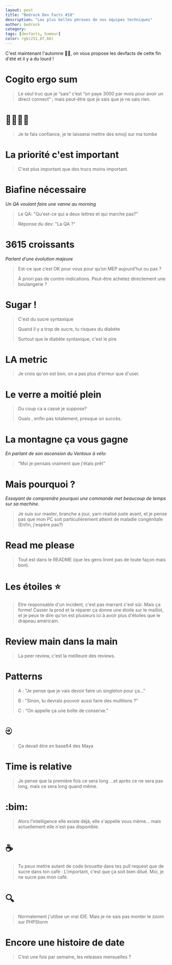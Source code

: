```yaml
---
layout: post
title: "Bedrock Dev Facts #18"
description: "Les plus belles phrases de nos équipes techniques"
author: bedrock 
category: 
tags: [devfacts, humour]
color: rgb(251,87,66)
---
```


C'est maintenant l'automne 🍁🎃, on vous propose les devfacts de cette fin d'été et il y a du lourd !

# Cogito ergo sum

> Le seul truc que je “sais” c’est “on paye 3000 par mois pour avoir un direct connect” ; mais peut-être que je sais que je ne sais rien.

# 👋🔥🙊🎉

> Je te fais confiance, je te laisserai mettre des emoji sur ma tombe

# La priorité c'est important

> C'est plus important que des trucs moins important.


# Biafine nécessaire

_Un QA voulant faire une vanne au morning_
> Le QA: "Qu'est-ce qui a deux lettres et qui marche pas?"
> 
> Réponse du dev: "La QA ?"

# 3615 croissants

_Parlant d’une évolution majeure_
> Est-ce que c’est OK pour vous pour qu’on MEP aujourd’hui ou pas ?
> 
> À priori pas de contre-indications. Peut-être achetez directement une boulangerie ?

# Sugar ! 

> C'est du sucre syntaxique
>
> Quand il y a trop de sucre, tu risques du diabète
> 
> Surtout que le diabète syntaxique, c'est le pire


# LA metric 

> Je crois qu'on est bon, on a pas plus d'erreur que d'user.

# Le verre a moitié plein

> Du coup ca a cassé je suppose?
>
> Ouais , enfin pas totalement, presque un succès.

# La montagne ça vous gagne

_En parlant de son ascension du Ventoux à vélo:_

> "Moi je pensais vraiment que j'étais prêt"

# Mais pourquoi ?

_Essayant de comprendre pourquoi une commande met beaucoup de temps sur sa machine._

> Je suis sur master, branche a jour, yarn réalisé juste avant, et je pense pas que mon PC soit particulièrement atteint de maladie congénitale
(Enfin, j'espère pas?)

# Read me please

> Tout est dans le README (que les gens liront pas de toute façon mais bon).

# Les étoiles ⭐️

> Etre responsable d'un incident, c'est pas marrant c'est sûr. 
> Mais ça forme! 
> Casser la prod et la réparer ça donne une étoile sur le maillot, et je peux te dire qu'on est plusieurs ici à avoir plus d'étoiles que le drapeau américain.

# Review main dans la main

> La peer review, c'est la meilleure des reviews.

# Patterns

> A : "Je pense que je vais devoir faire un singleton pour ça..."
> 
> B : "Sinon, tu devrais pouvoir aussi faire des multitons ?"
> 
> C : "On appelle ça une boîte de conserve."

# ම

> Ça devait être en base64 des Maya

# Time is relative

> Je pense que la première fois ce sera long ...et après ce ne sera pas long, mais ce sera long quand même.

# :bim:

> Alors l'intelligence elle existe déjà, elle s'appelle vous même... mais actuellement elle n'est pas disponible.

# ☕️

> Tu peux mettre autant de code brouette dans tes pull request que de sucre dans ton café : L'important, c'est que ça soit bien dilué. 
> Moi, je ne sucre pas mon café.

# 🔍

> Normalement j'utilise un vrai IDE. Mais je ne sais pas monter le zoom sur PHPStorm

# Encore une histoire de date

> C’est une fois par semaine, les releases mensuelles ?
